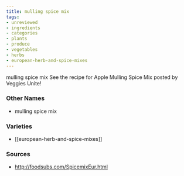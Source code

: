 ```yaml
---
title: mulling spice mix
tags:
- unreviewed
- ingredients
- categories
- plants
- produce
- vegetables
- herbs
- european-herb-and-spice-mixes
---
```

mulling spice mix See the recipe for Apple Mulling Spice Mix posted by Veggies Unite!

### Other Names

* mulling spice mix

### Varieties

* [[european-herb-and-spice-mixes]]

### Sources
* http://foodsubs.com/SpicemixEur.html

